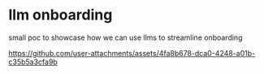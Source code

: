 # llm onboarding
small poc to showcase how we can use llms to streamline onboarding

https://github.com/user-attachments/assets/4fa8b678-dca0-4248-a01b-c35b5a3cfa9b

